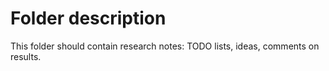 # Folder description

This folder should contain research notes: TODO lists, ideas, comments on results.
